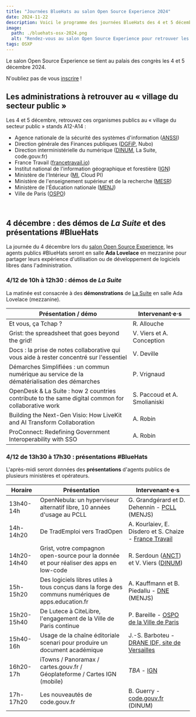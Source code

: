```yaml
---
title: "Journées BlueHats au salon Open Source Experience 2024"
date: 2024-11-22
description: Voici le programme des journées BlueHats des 4 et 5 décembre 2024 au salon Open Source Experience.
image:
  path: ./bluehats-osx-2024.png
  alt: "Rendez-vous au salon Open Source Experience pour retrouver les BlueHats !"
tags: OSXP
---
```


Le salon Open Source Experience se tient au palais des congrès les 4 et 5 décembre 2024.

N'oubliez pas de vous [inscrire](https://www.opensource-experience.com/creer-mon-badge/?payment_promo_code=E-DINUMOSXP24&utm_source=email&utm_medium=email&utm_campaign=dinum) !

## Les administrations à retrouver au « village du secteur public »

Les 4 et 5 décembre, retrouvez ces organismes publics au « village du
secteur public » stands A12-A14 :

- Agence nationale de la sécurité des systèmes d'information ([ANSSI](https://cyber.gouv.fr/))
- Direction générale des Finances publiques ([DGFiP](https://www.economie.gouv.fr/dgfip), Nubo)
- Direction interministérielle du numérique ([DINUM](https://www.numerique.gouv.fr/), La Suite, code.gouv.fr)
- France Travail ([francetravail.io](https://francetravail.io/))
- Institut national de l'information géographique et forestière ([IGN](https://www.ign.fr/))
- Ministère de l'Intérieur ([MI](https://www.interieur.gouv.fr), Cloud PI)
- Ministère de l'enseignement supérieur et de la recherche ([MESR](https://www.enseignementsup-recherche.gouv.fr/fr))
- Ministère de l'Éducation nationale ([MENJ](https://www.education.gouv.fr/))
- Ville de Paris ([OSPO](https://opensource.paris.fr))

<br/>

## 4 décembre : des démos de *La Suite* et des présentations #BlueHats

La journée du 4 décembre lors du [salon Open Source Experience](https://www.opensource-experience.com/), les agents publics #BlueHats seront en salle **Ada Lovelace** en mezzanine pour partager leurs expérience d'utilisation ou de développement de logiciels libres dans l'administration.

### 4/12 de 10h à 12h30 : démos de *La Suite*

La matinée est consacrée à des **démonstrations** de [La Suite](https://lasuite.numerique.gouv.fr) en salle Ada Lovelace (mezzanine).

| Présentation / démo                                                                                | Intervenant·e·s              |
|----------------------------------------------------------------------------------------------------|------------------------------|
| Et vous, ça Tchap ?                                                                                | R. Allouche                  |
| Grist: the spreadsheet that goes beyond the grid!                                                  | V. Viers et A. Conception    |
| Docs : la prise de notes collaborative qui vous aide à rester concentré sur l'essentiel            | V. Deville                   |
| Démarches Simplifiées : un commun numérique au service de la dématérialisation des démarches       | P. Vrignaud                  |
| OpenDesk & La Suite : how 2 countries contribute to the same digital common for collaborative work | S. Paccoud et A. Smolianiski |
| Building the Next-Gen Visio: How LiveKit and AI Transform Collaboration                            | A. Robin                     |
| ProConnect: Redefining Government Interoperability with SSO                                        | A. Robin                     |

### 4/12 de 13h30 à 17h30 : présentations #BlueHats

L'après-midi seront données des **présentations** d'agents publics de plusieurs ministères et opérateurs.

| Horaire     | Présentation                                                                                        | Intervenant·e·s                                                                                                             |
|-------------|-----------------------------------------------------------------------------------------------------|-----------------------------------------------------------------------------------------------------------------------------|
| 13h40-14h   | OpenNebula: un hyperviseur alternatif libre, 10 années d'usage au PCLL                              | G. Grandgérard et D. Dehennin - [PCLL](https://pcll.ac-dijon.fr/pcll/) (MENJS)                                              |
| 14h-14h20   | De TradEmploi vers TradOpen                                                                         | A. Kourlaiev, E. Disdero et S. Chaize - [France Travail](https://francetravail.io/)                                         |
| 14h20-14h40 | Grist, votre compagnon open-source pour la donnée et pour réaliser des apps en low-code             | R. Serdoun ([ANCT](https://incubateur.anct.gouv.fr/)) et V. Viers ([DINUM](https://www.numerique.gouv.fr))                  |
| 15h-15h20   | Des logiciels libres utiles à tous conçus dans la forge des communs numériques de apps.education.fr | A. Kauffmann et B. Piedallu - [DNE](https://www.education.gouv.fr/direction-du-numerique-pour-l-education-dne-9983) (MENJS) |
| 15h20-15h40 | De Lutece à CiteLibre, l'engagement de la Ville de Paris continue                                   | P. Bareille - [OSPO de la Ville de Paris](https://opensource.paris.fr/)                                                     |
| 15h40-16h   | Usage de la chaîne éditoriale scenari pour produire un document académique                          | J.-S. Barboteu - [DRANE IDF, site de Versailles](https://drane-versailles.region-academique-idf.fr)                         |
| 16h20-17h   | iTowns / Panoramax / cartes.gouv.fr / Géoplateforme / Cartes IGN (mobile)                           | *TBA* - [IGN](https://www.ign.fr/)                                                                                          |
| 17h-17h20   | Les nouveautés de code.gouv.fr                                                                      | B. Guerry - [code.gouv.fr](https://code.gouv.fr/fr/) (DINUM)                                                                |



